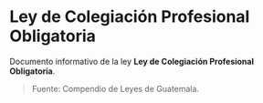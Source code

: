 # Ley de Colegiación Profesional Obligatoria

Documento informativo de la ley **Ley de Colegiación Profesional Obligatoria**.

> Fuente: Compendio de Leyes de Guatemala.